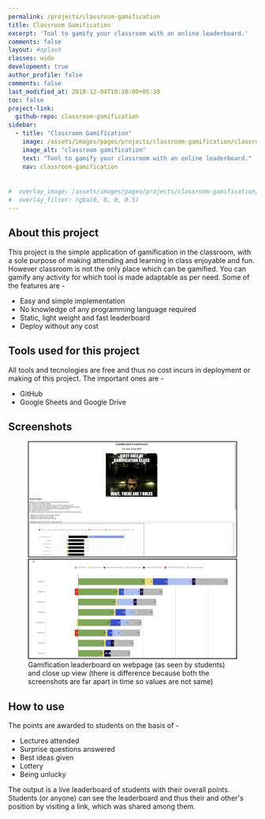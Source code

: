 ```yaml
---
permalink: /projects/classroom-gamification
title: Classroom Gamification
excerpt: 'Tool to gamify your classroom with an online leaderboard.'
comments: false
layout: #splash
classes: wide
development: true
author_profile: false
comments: false
last_modified_at: 2018-12-04T10:30:00+05:30
toc: false
project-link:
  github-repo: classroom-gamification
sidebar:
  - title: "Classroom Gamification"
    image: /assets/images/pages/projects/classroom-gamification/classroom-gamification-small.jpg
    image_alt: "classroom gamification"
    text: "Tool to gamify your classroom with an online leaderboard."
    nav: classroom-gamification
   
 
#  overlay_image: /assets/images/pages/projects/classroom-gamification/classroom-gamification-header.jpg
#  overlay_filter: rgba(0, 0, 0, 0.5)
---
```


## About this project

This project is the simple application of gamification in the classroom, with a sole purpose of making attending and learning in class enjoyable and fun. However classroom is not the only place which can be gamified. You can gamify any activity for which tool is made adaptable as per need. Some of the features are -

- Easy and simple implementation
- No knowledge of any programming language required
- Static, light weight and fast leaderboard
- Deploy without any cost


## Tools used for this project

All tools and tecnologies are free and thus no cost incurs in deployment or making of this project. The important ones are -

- GitHub
- Google Sheets and Google Drive


## Screenshots

<figure class="half">
    <a href="/assets/images/pages/projects/classroom-gamification/leaderboard-webpage.jpg">
    <img alt="Google PageSpeed Insights desktop benchmark" src="/assets/images/pages/projects/classroom-gamification/leaderboard-webpage.jpg"></a>
    <a href="/assets/images/pages/projects/classroom-gamification/leaderboard.jpg">
    <img alt="Google PageSpeed Insights mobile benchmark" 
    src="/assets/images/pages/projects/classroom-gamification/leaderboard.jpg"></a>
    <figcaption>Gamification leaderboard on webpage (as seen by students) and close up view (there is difference because both the screenshots are far apart in time so values are not same)</figcaption>
</figure>


## How to use

The points are awarded to students on the basis of - 
 - Lectures attended
 - Surprise questions answered
 - Best ideas given
 - Lottery
 - Being unlucky

The output is a live leaderboard of students with their overall points. Students (or anyone) can see the leaderboard and thus their and other's position by visiting a link, which was shared among them. 


  